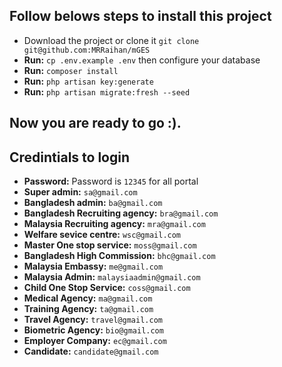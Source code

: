 ## Follow belows steps to install this project

-   Download the project or clone it `git clone git@github.com:MRRaihan/mGES`
-   **Run:** `cp .env.example .env` then configure your database
-   **Run:** `composer install`
-   **Run:** `php artisan key:generate`
-   **Run:** `php artisan migrate:fresh --seed`

## Now you are ready to go :).

## Credintials to login
-   **Password:** Password is `12345` for all portal
-   **Super admin:** `sa@gmail.com`
-   **Bangladesh admin:** `ba@gmail.com`
-   **Bangladesh Recruiting agency:** `bra@gmail.com`
-   **Malaysia Recruiting agency:** `mra@gmail.com`
-   **Welfare sevice centre:** `wsc@gmail.com`
-   **Master One stop service:** `moss@gmail.com`
-   **Bangladesh High Commission:** `bhc@gmail.com`
-   **Malaysia Embassy:** `me@gmail.com`
-   **Malaysia Admin:** `malaysiaadmin@gmail.com`
-   **Child One Stop Service:** `coss@gmail.com`
-   **Medical Agency:** `ma@gmail.com`
-   **Training Agency:** `ta@gmail.com`
-   **Travel Agency:** `travel@gmail.com`
-   **Biometric Agency:** `bio@gmail.com`
-   **Employer Company:** `ec@gmail.com`
-   **Candidate:** `candidate@gmail.com`
